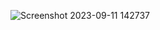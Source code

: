 
![Screenshot 2023-09-11 142737](https://github.com/teressanm/teressanm/assets/132760919/e11ae839-f7cf-49c8-a4bf-83d9c0d3b830)
<!--
**teressanm/teressanm** is a ✨ _special_ ✨ repository because its `README.md` (this file) appears on your GitHub profile.

Here are some ideas to get you started:

- 🔭 I’m currently working on ...
- 🌱 I’m currently learning ...
- 👯 I’m looking to collaborate on ...
- 🤔 I’m looking for help with ...
- 💬 Ask me about ...
- 📫 How to reach me: ...
- 😄 Pronouns: ...
- ⚡ Fun fact: ...
-->
